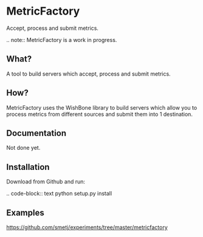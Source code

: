 MetricFactory
=============

Accept, process and submit metrics.

.. note::
   MetricFactory is a work in progress.

What?
-----
A tool to build servers which accept, process and submit metrics.

How?
----
MetricFactory uses the WishBone library to build servers which allow you to
process metrics from different sources and submit them into 1 destination.



Documentation
-------------
Not done yet.


Installation
------------
Download from Github and run:

.. code-block:: text
	python setup.py install


Examples
--------
https://github.com/smetj/experiments/tree/master/metricfactory
